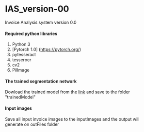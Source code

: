 # IAS_version-00

  
 Invoice Analysis system version 0.0


#### Required python libraries
1) Python 3
2) [Pytorch 1.0] (https://pytorch.org/)
3) pytesseract
4) tesserocr
5) cv2
6) PilImage

#### The trained segmentation network

Dowload the trained model from the [link](http://65.49.81.102/w/pspResnet152V0.0.pth) and save to the folder "trainedModel"

#### Input images

Save all input invoice images to the inputImages and the output will generate on outFiles folder
